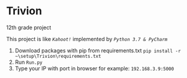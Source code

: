 # Trivion
12th grade project

This project is like *`Kahoot!`* implemented by *`Python 3.7 & PyCharm`*

1. Download packages with pip from requirements.txt `pip install -r ~\setup\Trivion\requirements.txt`
2. Run `Run.py`
3. Type your IP with port in browser for example: `192.168.3.9:5000`
